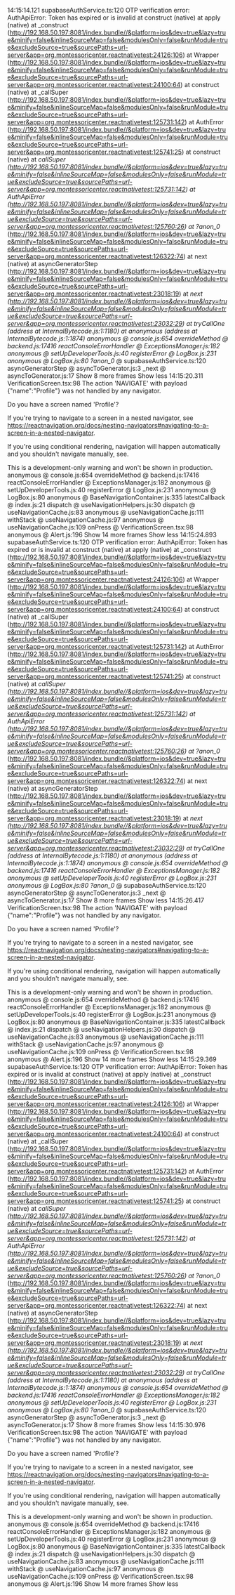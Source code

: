 14:15:14.121 supabaseAuthService.ts:120 OTP verification error: AuthApiError: Token has expired or is invalid
    at construct (native)
    at apply (native)
    at _construct (http://192.168.50.197:8081/index.bundle//&platform=ios&dev=true&lazy=true&minify=false&inlineSourceMap=false&modulesOnly=false&runModule=true&excludeSource=true&sourcePaths=url-server&app=org.montessoricenter.reactnativetest:24126:106)
    at Wrapper (http://192.168.50.197:8081/index.bundle//&platform=ios&dev=true&lazy=true&minify=false&inlineSourceMap=false&modulesOnly=false&runModule=true&excludeSource=true&sourcePaths=url-server&app=org.montessoricenter.reactnativetest:24100:64)
    at construct (native)
    at _callSuper (http://192.168.50.197:8081/index.bundle//&platform=ios&dev=true&lazy=true&minify=false&inlineSourceMap=false&modulesOnly=false&runModule=true&excludeSource=true&sourcePaths=url-server&app=org.montessoricenter.reactnativetest:125731:142)
    at AuthError (http://192.168.50.197:8081/index.bundle//&platform=ios&dev=true&lazy=true&minify=false&inlineSourceMap=false&modulesOnly=false&runModule=true&excludeSource=true&sourcePaths=url-server&app=org.montessoricenter.reactnativetest:125741:25)
    at construct (native)
    at _callSuper (http://192.168.50.197:8081/index.bundle//&platform=ios&dev=true&lazy=true&minify=false&inlineSourceMap=false&modulesOnly=false&runModule=true&excludeSource=true&sourcePaths=url-server&app=org.montessoricenter.reactnativetest:125731:142)
    at AuthApiError (http://192.168.50.197:8081/index.bundle//&platform=ios&dev=true&lazy=true&minify=false&inlineSourceMap=false&modulesOnly=false&runModule=true&excludeSource=true&sourcePaths=url-server&app=org.montessoricenter.reactnativetest:125760:26)
    at ?anon_0_ (http://192.168.50.197:8081/index.bundle//&platform=ios&dev=true&lazy=true&minify=false&inlineSourceMap=false&modulesOnly=false&runModule=true&excludeSource=true&sourcePaths=url-server&app=org.montessoricenter.reactnativetest:126322:74)
    at next (native)
    at asyncGeneratorStep (http://192.168.50.197:8081/index.bundle//&platform=ios&dev=true&lazy=true&minify=false&inlineSourceMap=false&modulesOnly=false&runModule=true&excludeSource=true&sourcePaths=url-server&app=org.montessoricenter.reactnativetest:23018:19)
    at _next (http://192.168.50.197:8081/index.bundle//&platform=ios&dev=true&lazy=true&minify=false&inlineSourceMap=false&modulesOnly=false&runModule=true&excludeSource=true&sourcePaths=url-server&app=org.montessoricenter.reactnativetest:23032:29)
    at tryCallOne (address at InternalBytecode.js:1:1180)
    at anonymous (address at InternalBytecode.js:1:1874)
anonymous @ console.js:654
overrideMethod @ backend.js:17416
reactConsoleErrorHandler @ ExceptionsManager.js:182
anonymous @ setUpDeveloperTools.js:40
registerError @ LogBox.js:231
anonymous @ LogBox.js:80
?anon_0_ @ supabaseAuthService.ts:120
asyncGeneratorStep @ asyncToGenerator.js:3
_next @ asyncToGenerator.js:17
Show 8 more frames
Show less
14:15:20.311 VerificationScreen.tsx:98 The action 'NAVIGATE' with payload {"name":"Profile"} was not handled by any navigator.

Do you have a screen named 'Profile'?

If you're trying to navigate to a screen in a nested navigator, see https://reactnavigation.org/docs/nesting-navigators#navigating-to-a-screen-in-a-nested-navigator.

If you're using conditional rendering, navigation will happen automatically and you shouldn't navigate manually, see.

This is a development-only warning and won't be shown in production.
anonymous @ console.js:654
overrideMethod @ backend.js:17416
reactConsoleErrorHandler @ ExceptionsManager.js:182
anonymous @ setUpDeveloperTools.js:40
registerError @ LogBox.js:231
anonymous @ LogBox.js:80
anonymous @ BaseNavigationContainer.js:335
latestCallback @ index.js:21
dispatch @ useNavigationHelpers.js:30
dispatch @ useNavigationCache.js:83
anonymous @ useNavigationCache.js:111
withStack @ useNavigationCache.js:97
anonymous @ useNavigationCache.js:109
onPress @ VerificationScreen.tsx:98
anonymous @ Alert.js:196
Show 14 more frames
Show less
14:15:24.893 supabaseAuthService.ts:120 OTP verification error: AuthApiError: Token has expired or is invalid
    at construct (native)
    at apply (native)
    at _construct (http://192.168.50.197:8081/index.bundle//&platform=ios&dev=true&lazy=true&minify=false&inlineSourceMap=false&modulesOnly=false&runModule=true&excludeSource=true&sourcePaths=url-server&app=org.montessoricenter.reactnativetest:24126:106)
    at Wrapper (http://192.168.50.197:8081/index.bundle//&platform=ios&dev=true&lazy=true&minify=false&inlineSourceMap=false&modulesOnly=false&runModule=true&excludeSource=true&sourcePaths=url-server&app=org.montessoricenter.reactnativetest:24100:64)
    at construct (native)
    at _callSuper (http://192.168.50.197:8081/index.bundle//&platform=ios&dev=true&lazy=true&minify=false&inlineSourceMap=false&modulesOnly=false&runModule=true&excludeSource=true&sourcePaths=url-server&app=org.montessoricenter.reactnativetest:125731:142)
    at AuthError (http://192.168.50.197:8081/index.bundle//&platform=ios&dev=true&lazy=true&minify=false&inlineSourceMap=false&modulesOnly=false&runModule=true&excludeSource=true&sourcePaths=url-server&app=org.montessoricenter.reactnativetest:125741:25)
    at construct (native)
    at _callSuper (http://192.168.50.197:8081/index.bundle//&platform=ios&dev=true&lazy=true&minify=false&inlineSourceMap=false&modulesOnly=false&runModule=true&excludeSource=true&sourcePaths=url-server&app=org.montessoricenter.reactnativetest:125731:142)
    at AuthApiError (http://192.168.50.197:8081/index.bundle//&platform=ios&dev=true&lazy=true&minify=false&inlineSourceMap=false&modulesOnly=false&runModule=true&excludeSource=true&sourcePaths=url-server&app=org.montessoricenter.reactnativetest:125760:26)
    at ?anon_0_ (http://192.168.50.197:8081/index.bundle//&platform=ios&dev=true&lazy=true&minify=false&inlineSourceMap=false&modulesOnly=false&runModule=true&excludeSource=true&sourcePaths=url-server&app=org.montessoricenter.reactnativetest:126322:74)
    at next (native)
    at asyncGeneratorStep (http://192.168.50.197:8081/index.bundle//&platform=ios&dev=true&lazy=true&minify=false&inlineSourceMap=false&modulesOnly=false&runModule=true&excludeSource=true&sourcePaths=url-server&app=org.montessoricenter.reactnativetest:23018:19)
    at _next (http://192.168.50.197:8081/index.bundle//&platform=ios&dev=true&lazy=true&minify=false&inlineSourceMap=false&modulesOnly=false&runModule=true&excludeSource=true&sourcePaths=url-server&app=org.montessoricenter.reactnativetest:23032:29)
    at tryCallOne (address at InternalBytecode.js:1:1180)
    at anonymous (address at InternalBytecode.js:1:1874)
anonymous @ console.js:654
overrideMethod @ backend.js:17416
reactConsoleErrorHandler @ ExceptionsManager.js:182
anonymous @ setUpDeveloperTools.js:40
registerError @ LogBox.js:231
anonymous @ LogBox.js:80
?anon_0_ @ supabaseAuthService.ts:120
asyncGeneratorStep @ asyncToGenerator.js:3
_next @ asyncToGenerator.js:17
Show 8 more frames
Show less
14:15:26.417 VerificationScreen.tsx:98 The action 'NAVIGATE' with payload {"name":"Profile"} was not handled by any navigator.

Do you have a screen named 'Profile'?

If you're trying to navigate to a screen in a nested navigator, see https://reactnavigation.org/docs/nesting-navigators#navigating-to-a-screen-in-a-nested-navigator.

If you're using conditional rendering, navigation will happen automatically and you shouldn't navigate manually, see.

This is a development-only warning and won't be shown in production.
anonymous @ console.js:654
overrideMethod @ backend.js:17416
reactConsoleErrorHandler @ ExceptionsManager.js:182
anonymous @ setUpDeveloperTools.js:40
registerError @ LogBox.js:231
anonymous @ LogBox.js:80
anonymous @ BaseNavigationContainer.js:335
latestCallback @ index.js:21
dispatch @ useNavigationHelpers.js:30
dispatch @ useNavigationCache.js:83
anonymous @ useNavigationCache.js:111
withStack @ useNavigationCache.js:97
anonymous @ useNavigationCache.js:109
onPress @ VerificationScreen.tsx:98
anonymous @ Alert.js:196
Show 14 more frames
Show less
14:15:29.369 supabaseAuthService.ts:120 OTP verification error: AuthApiError: Token has expired or is invalid
    at construct (native)
    at apply (native)
    at _construct (http://192.168.50.197:8081/index.bundle//&platform=ios&dev=true&lazy=true&minify=false&inlineSourceMap=false&modulesOnly=false&runModule=true&excludeSource=true&sourcePaths=url-server&app=org.montessoricenter.reactnativetest:24126:106)
    at Wrapper (http://192.168.50.197:8081/index.bundle//&platform=ios&dev=true&lazy=true&minify=false&inlineSourceMap=false&modulesOnly=false&runModule=true&excludeSource=true&sourcePaths=url-server&app=org.montessoricenter.reactnativetest:24100:64)
    at construct (native)
    at _callSuper (http://192.168.50.197:8081/index.bundle//&platform=ios&dev=true&lazy=true&minify=false&inlineSourceMap=false&modulesOnly=false&runModule=true&excludeSource=true&sourcePaths=url-server&app=org.montessoricenter.reactnativetest:125731:142)
    at AuthError (http://192.168.50.197:8081/index.bundle//&platform=ios&dev=true&lazy=true&minify=false&inlineSourceMap=false&modulesOnly=false&runModule=true&excludeSource=true&sourcePaths=url-server&app=org.montessoricenter.reactnativetest:125741:25)
    at construct (native)
    at _callSuper (http://192.168.50.197:8081/index.bundle//&platform=ios&dev=true&lazy=true&minify=false&inlineSourceMap=false&modulesOnly=false&runModule=true&excludeSource=true&sourcePaths=url-server&app=org.montessoricenter.reactnativetest:125731:142)
    at AuthApiError (http://192.168.50.197:8081/index.bundle//&platform=ios&dev=true&lazy=true&minify=false&inlineSourceMap=false&modulesOnly=false&runModule=true&excludeSource=true&sourcePaths=url-server&app=org.montessoricenter.reactnativetest:125760:26)
    at ?anon_0_ (http://192.168.50.197:8081/index.bundle//&platform=ios&dev=true&lazy=true&minify=false&inlineSourceMap=false&modulesOnly=false&runModule=true&excludeSource=true&sourcePaths=url-server&app=org.montessoricenter.reactnativetest:126322:74)
    at next (native)
    at asyncGeneratorStep (http://192.168.50.197:8081/index.bundle//&platform=ios&dev=true&lazy=true&minify=false&inlineSourceMap=false&modulesOnly=false&runModule=true&excludeSource=true&sourcePaths=url-server&app=org.montessoricenter.reactnativetest:23018:19)
    at _next (http://192.168.50.197:8081/index.bundle//&platform=ios&dev=true&lazy=true&minify=false&inlineSourceMap=false&modulesOnly=false&runModule=true&excludeSource=true&sourcePaths=url-server&app=org.montessoricenter.reactnativetest:23032:29)
    at tryCallOne (address at InternalBytecode.js:1:1180)
    at anonymous (address at InternalBytecode.js:1:1874)
anonymous @ console.js:654
overrideMethod @ backend.js:17416
reactConsoleErrorHandler @ ExceptionsManager.js:182
anonymous @ setUpDeveloperTools.js:40
registerError @ LogBox.js:231
anonymous @ LogBox.js:80
?anon_0_ @ supabaseAuthService.ts:120
asyncGeneratorStep @ asyncToGenerator.js:3
_next @ asyncToGenerator.js:17
Show 8 more frames
Show less
14:15:30.976 VerificationScreen.tsx:98 The action 'NAVIGATE' with payload {"name":"Profile"} was not handled by any navigator.

Do you have a screen named 'Profile'?

If you're trying to navigate to a screen in a nested navigator, see https://reactnavigation.org/docs/nesting-navigators#navigating-to-a-screen-in-a-nested-navigator.

If you're using conditional rendering, navigation will happen automatically and you shouldn't navigate manually, see.

This is a development-only warning and won't be shown in production.
anonymous @ console.js:654
overrideMethod @ backend.js:17416
reactConsoleErrorHandler @ ExceptionsManager.js:182
anonymous @ setUpDeveloperTools.js:40
registerError @ LogBox.js:231
anonymous @ LogBox.js:80
anonymous @ BaseNavigationContainer.js:335
latestCallback @ index.js:21
dispatch @ useNavigationHelpers.js:30
dispatch @ useNavigationCache.js:83
anonymous @ useNavigationCache.js:111
withStack @ useNavigationCache.js:97
anonymous @ useNavigationCache.js:109
onPress @ VerificationScreen.tsx:98
anonymous @ Alert.js:196
Show 14 more frames
Show less